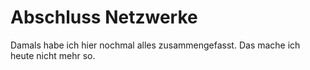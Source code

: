 # Abschluss Netzwerke
Damals habe ich hier nochmal alles zusammengefasst. Das mache ich heute nicht mehr so.
